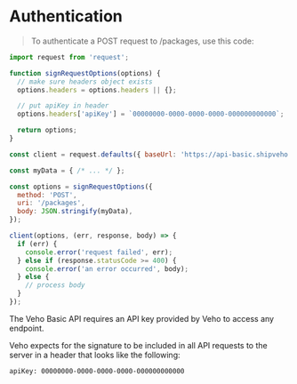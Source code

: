 # Authentication

> To authenticate a POST request to /packages, use this code:

```javascript
import request from 'request';

function signRequestOptions(options) {
  // make sure headers object exists
  options.headers = options.headers || {};

  // put apiKey in header
  options.headers['apiKey'] = `00000000-0000-0000-0000-000000000000`;

  return options;
}

const client = request.defaults({ baseUrl: 'https://api-basic.shipveho.com/v1' });

const myData = { /* ... */ };

const options = signRequestOptions({
  method: 'POST',
  uri: '/packages',
  body: JSON.stringify(myData),
});

client(options, (err, response, body) => {
  if (err) {
    console.error('request failed', err);
  } else if (response.statusCode >= 400) {
    console.error('an error occurred', body);
  } else {
    // process body
  }
});
```

The Veho Basic API requires an API key provided by Veho to access any endpoint.

Veho expects for the signature to be included in all API requests to the server in a header that looks like the following:

`apiKey: 00000000-0000-0000-0000-000000000000`
